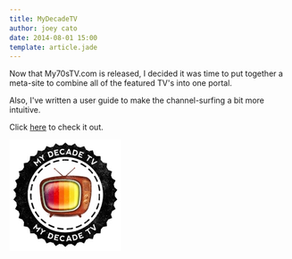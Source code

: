 ```yaml
---
title: MyDecadeTV
author: joey cato
date: 2014-08-01 15:00
template: article.jade
---
```


Now that My70sTV.com is released, I decided it was time to put together a meta-site to combine all of the featured TV's into one portal. 

<span class="more"></span>

Also, I've written a user guide to make the channel-surfing a bit more intuitive.

Click [here](http://mydecadetv.com) to check it out.

<a href="http://mydecadetv.com"><img src="mydecadetv.jpg" style="width:200px"/></a>
